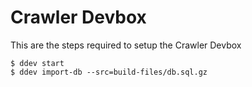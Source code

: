 # Crawler Devbox

This are the steps required to setup the Crawler Devbox

```
$ ddev start
$ ddev import-db --src=build-files/db.sql.gz
```
 

